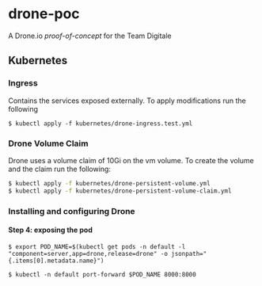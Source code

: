 # drone-poc

A Drone.io *proof-of-concept* for the Team Digitale


## Kubernetes

### Ingress

Contains the services exposed externally. To apply modifications run the following

```
$ kubectl apply -f kubernetes/drone-ingress.test.yml
```

### Drone Volume Claim

Drone uses a volume claim of 10Gi on the vm volume.
To create the volume and the claim run the following:

```bash
$ kubectl apply -f kubernetes/drone-persistent-volume.yml
$ kubectl apply -f kubernetes/drone-persistent-volume-claim.yml
```


### Installing and configuring Drone



#### Step 4: exposing the pod
```
$ export POD_NAME=$(kubectl get pods -n default -l "component=server,app=drone,release=drone" -o jsonpath="{.items[0].metadata.name}")

$ kubectl -n default port-forward $POD_NAME 8000:8000
```
